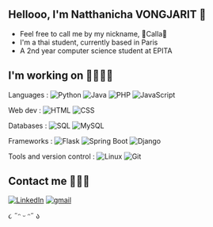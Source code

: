 ## Hellooo, I'm Natthanicha VONGJARIT 🎀

- Feel free to call me by my nickname, 🩷Calla🩷
- I'm a thai student, currently based in Paris
- A 2nd year computer science student at EPITA

## I'm working on 👩🏻‍💻✨

Languages : 
![Python](https://img.shields.io/badge/Python-%233776AB.svg?style=flat-square&logo=python&logoColor=white)  ![Java](https://img.shields.io/badge/Java-%23F7DF1E.svg?style=flat-square&logo=java&logoColor=black)  ![PHP](https://img.shields.io/badge/PHP-%23777BB4.svg?style=flat-square&logo=php&logoColor=white)  ![JavaScript](https://img.shields.io/badge/JavaScript-%23F7DF1E.svg?style=flat-square&logo=javascript&logoColor=black)  

Web dev :
![HTML](https://img.shields.io/badge/HTML-%23E34F26.svg?style=flat-square&logo=html5&logoColor=white)  ![CSS](https://img.shields.io/badge/CSS-%231572B6.svg?style=flat-square&logo=css3&logoColor=white)  

Databases :
![SQL](https://img.shields.io/badge/SQL-%23008080.svg?style=flat-square&logo=mysql&logoColor=white)  ![MySQL](https://img.shields.io/badge/MySQL-%234479A1.svg?style=flat-square&logo=mysql&logoColor=white)  

Frameworks :
![Flask](https://img.shields.io/badge/Flask-%23000.svg?style=flat-square&logo=flask&logoColor=white)  ![Spring Boot](https://img.shields.io/badge/Spring_Boot-%236DB33F.svg?style=flat-square&logo=spring-boot&logoColor=white)  ![Django](https://img.shields.io/badge/Django-%23092E20.svg?style=flat-square&logo=django&logoColor=white)

Tools and version control :
![Linux](https://img.shields.io/badge/Linux-%23FCC624.svg?style=flat-square&logo=linux&logoColor=black)  ![Git](https://img.shields.io/badge/Git-%23F05032.svg?style=flat-square&logo=git&logoColor=white)  

## Contact me 🧚🏻‍♀️ 
[![LinkedIn](https://img.shields.io/badge/LinkedIn-%230077B5.svg?style=flat-square&logo=linkedin&logoColor=white)](www.linkedin.com/in/natthanicha-vongjarit-7029b327a) [![gmail](https://img.shields.io/badge/Gmail-%23D14836.svg?style=flat-square&logo=gmail&logoColor=white)](calla2547@gmail.com)


૮ ˶ᵔ ᵕ ᵔ˶ ა
